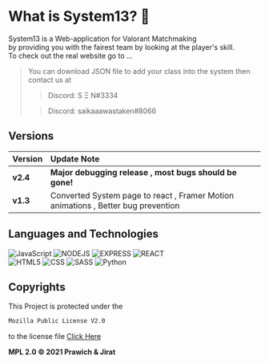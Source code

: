 # What is System13? 🤔

System13 is a Web-application for Valorant Matchmaking <br/>
by providing you with the fairest team by looking at the player's skill. <br/>
To check out the real website go to ...

> You can download JSON file to add your class into the system then contact us at
>
> > Discord: S Ξ N#3334
>
> > Discord: saikaaawastaken#8066

## Versions

| Version  | Update Note                                                                       |
| :------- | :-------------------------------------------------------------------------------- |
| **v2.4** | **Major debugging release , most bugs should be gone!**                           |
| **v1.3** | Converted System page to react , Framer Motion animations , Better bug prevention |

## Languages and Technologies

![JavaScript](https://img.shields.io/badge/JavaScript-F7DF1E?style=for-the-badge&logo=javascript&logoColor=black) ![NODEJS](https://img.shields.io/badge/Node.js-43853D?style=for-the-badge&logo=node.js&logoColor=white) ![EXPRESS](https://img.shields.io/badge/Express.js-404D59?style=for-the-badge) ![REACT](https://img.shields.io/badge/React-20232A?style=for-the-badge&logo=react&logoColor=61DAFB) <br>
![HTML5](https://img.shields.io/badge/HTML5-E34F26?style=for-the-badge&logo=html5&logoColor=white) ![CSS](https://img.shields.io/badge/CSS3-1572B6?style=for-the-badge&logo=css3&logoColor=white) ![SASS](https://img.shields.io/badge/Sass-CC6699?style=for-the-badge&logo=sass&logoColor=white) ![Python](https://img.shields.io/badge/Python-3776AB?style=for-the-badge&logo=python&logoColor=white)

## Copyrights

This Project is protected under the

```sh
Mozilla Public License V2.0
```

to the license file [Click Here](LICENSE)

**MPL 2.0 © 2021 Prawich & Jirat**
